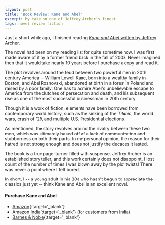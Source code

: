 ```yaml
---
layout: post
title: 'Book Review: Kane and Abel'
excerpt: My take on one of Jeffrey Archer's finest.
tags: novel review fiction
---
```

Just a short while ago, I finished reading [*Kane and Abel* written by Jeffrey Archer](http://a.co/hHRprre).

The novel had been on my reading list for quite sometime now. I was first made aware of it by a former friend back in the fall of 2008. Never imagined then that it would take nearly 10 years before I purchase a copy and read it.

The plot revolves around the feud between two powerful men in 20th century America -- William Lowell Kane, born into a wealthy family in Boston, and Abel Rosnovski, abandoned at birth in a forest in Poland and raised by a poor family. One has to admire Abel's unbelievable escape to America from the clutches of persecution and death, and his subsequent rise as one of the most successful businessman in 20th century.

Though it is a work of fiction, elements have been borrowed from contemporary world history, such as the sinking of the *Titanic*, the world wars, crash of '29, and multiple U.S. Presidential elections.

As mentioned, the story revolves around the rivalry between these two men, which was ultimately based off of a lack of communication and stubborness on both their parts. In my personal opinion, the reason for their hatred is not strong enough and does not justify the decades it lasted.

The book is a true page-turner filled with suspense. Jeffrey Archer is an established story teller, and this work certainly does not disappoint. I lost count of the number of times I was blown away by the plot twists! There was never a point where I felt bored.

In short, I -- a young adult in his 20s who hasn't begun to appreciate the classics just yet -- think Kane and Abel is an excellent novel.

#### Purchase Kane and Abel

* [Amazon](http://a.co/4syXML6){:target='_blank'}
* [Amazon India](http://amzn.in/8mZmY0a){:target='_blank'} (for customers from India)
* [Barnes & Noble](https://www.barnesandnoble.com/w/kane-and-abel-jeffrey-archer/1100358675#/){:target='_blank'}
